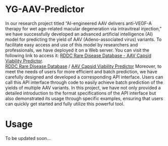 # YG-AAV-Predictor

In our research project titled “AI-engineered AAV delivers anti-VEGF-A therapy for wet age-related macular degeneration via intravitreal injection,” we have successfully developed an advanced artificial intelligence (AI) model for predicting the yield of AAV (Adeno-associated virus) variants. To facilitate easy access and use of this model by researchers and professionals, we have deployed it on a Web server. You can visit the following link to access it: [RDDC Rare Disease Database - AAV Capsid Viability Predictor](https://rddc.tsinghua-gd.org/tool/aav_viability).<br>
[RDDC Rare Disease Database](https://rddc.tsinghua-gd.org/) / [AAV Capsid Viability Predictor](https://rddc.tsinghua-gd.org/aav-capsid-viability-predictor)
Moreover, to meet the needs of users for more efficient and batch prediction, we have carefully designed and developed a corresponding API interface. Users can call this API interface through code to easily achieve batch prediction of the yields of multiple AAV variants. In this project, we have not only provided a detailed introduction to the format specifications of the API interface but also demonstrated its usage through specific examples, ensuring that users can quickly get started and fully utilize this powerful tool.

# Usage
To be updated soon...
